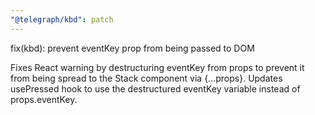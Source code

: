 ```yaml
---
"@telegraph/kbd": patch
---
```


fix(kbd): prevent eventKey prop from being passed to DOM

Fixes React warning by destructuring eventKey from props to prevent it from being spread to the Stack component via {...props}. Updates usePressed hook to use the destructured eventKey variable instead of props.eventKey.
